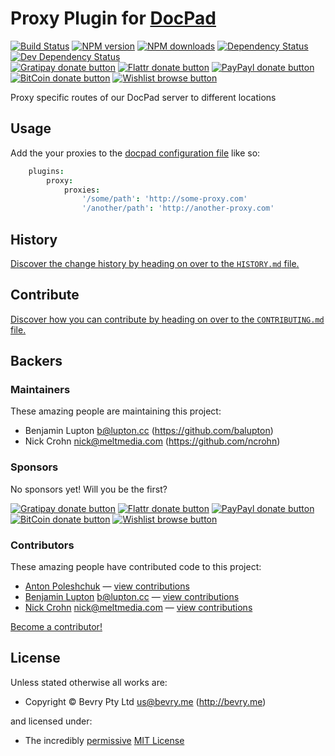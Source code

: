 # Proxy Plugin for [DocPad](http://docpad.org)

<!-- BADGES/ -->

[![Build Status](https://img.shields.io/travis/docpad/docpad-plugin-proxy/master.svg)](http://travis-ci.org/docpad/docpad-plugin-proxy "Check this project's build status on TravisCI")
[![NPM version](https://img.shields.io/npm/v/docpad-plugin-proxy.svg)](https://npmjs.org/package/docpad-plugin-proxy "View this project on NPM")
[![NPM downloads](https://img.shields.io/npm/dm/docpad-plugin-proxy.svg)](https://npmjs.org/package/docpad-plugin-proxy "View this project on NPM")
[![Dependency Status](https://img.shields.io/david/docpad/docpad-plugin-proxy.svg)](https://david-dm.org/docpad/docpad-plugin-proxy)
[![Dev Dependency Status](https://img.shields.io/david/dev/docpad/docpad-plugin-proxy.svg)](https://david-dm.org/docpad/docpad-plugin-proxy#info=devDependencies)<br/>
[![Gratipay donate button](https://img.shields.io/gratipay/docpad.svg)](https://www.gratipay.com/docpad/ "Donate weekly to this project using Gratipay")
[![Flattr donate button](https://img.shields.io/badge/flattr-donate-yellow.svg)](http://flattr.com/thing/344188/balupton-on-Flattr "Donate monthly to this project using Flattr")
[![PayPayl donate button](https://img.shields.io/badge/paypal-donate-yellow.svg)](https://www.paypal.com/cgi-bin/webscr?cmd=_s-xclick&hosted_button_id=QB8GQPZAH84N6 "Donate once-off to this project using Paypal")
[![BitCoin donate button](https://img.shields.io/badge/bitcoin-donate-yellow.svg)](https://coinbase.com/checkouts/9ef59f5479eec1d97d63382c9ebcb93a "Donate once-off to this project using BitCoin")
[![Wishlist browse button](https://img.shields.io/badge/wishlist-donate-yellow.svg)](http://amzn.com/w/2F8TXKSNAFG4V "Buy an item on our wishlist for us")

<!-- /BADGES -->


Proxy specific routes of our DocPad server to different locations


## Usage
Add the your proxies to the [docpad configuration file](http://docpad.org/docs/config) like so:

``` coffee
	plugins:
		proxy:
			proxies: 
				'/some/path': 'http://some-proxy.com'
				'/another/path': 'http://another-proxy.com'
```


<!-- HISTORY/ -->

## History
[Discover the change history by heading on over to the `HISTORY.md` file.](https://github.com/docpad/docpad-plugin-proxy/blob/master/HISTORY.md#files)

<!-- /HISTORY -->


<!-- CONTRIBUTE/ -->

## Contribute

[Discover how you can contribute by heading on over to the `CONTRIBUTING.md` file.](https://github.com/docpad/docpad-plugin-proxy/blob/master/CONTRIBUTING.md#files)

<!-- /CONTRIBUTE -->


<!-- BACKERS/ -->

## Backers

### Maintainers

These amazing people are maintaining this project:

- Benjamin Lupton <b@lupton.cc> (https://github.com/balupton)
- Nick Crohn <nick@meltmedia.com> (https://github.com/ncrohn)

### Sponsors

No sponsors yet! Will you be the first?

[![Gratipay donate button](https://img.shields.io/gratipay/docpad.svg)](https://www.gratipay.com/docpad/ "Donate weekly to this project using Gratipay")
[![Flattr donate button](https://img.shields.io/badge/flattr-donate-yellow.svg)](http://flattr.com/thing/344188/balupton-on-Flattr "Donate monthly to this project using Flattr")
[![PayPayl donate button](https://img.shields.io/badge/paypal-donate-yellow.svg)](https://www.paypal.com/cgi-bin/webscr?cmd=_s-xclick&hosted_button_id=QB8GQPZAH84N6 "Donate once-off to this project using Paypal")
[![BitCoin donate button](https://img.shields.io/badge/bitcoin-donate-yellow.svg)](https://coinbase.com/checkouts/9ef59f5479eec1d97d63382c9ebcb93a "Donate once-off to this project using BitCoin")
[![Wishlist browse button](https://img.shields.io/badge/wishlist-donate-yellow.svg)](http://amzn.com/w/2F8TXKSNAFG4V "Buy an item on our wishlist for us")

### Contributors

These amazing people have contributed code to this project:

- [Anton Poleshchuk](https://github.com/apoleshchuk) — [view contributions](https://github.com/docpad/docpad-plugin-proxy/commits?author=apoleshchuk)
- [Benjamin Lupton](https://github.com/balupton) <b@lupton.cc> — [view contributions](https://github.com/docpad/docpad-plugin-proxy/commits?author=balupton)
- [Nick Crohn](https://github.com/ncrohn) <nick@meltmedia.com> — [view contributions](https://github.com/docpad/docpad-plugin-proxy/commits?author=ncrohn)

[Become a contributor!](https://github.com/docpad/docpad-plugin-proxy/blob/master/CONTRIBUTING.md#files)

<!-- /BACKERS -->


<!-- LICENSE/ -->

## License

Unless stated otherwise all works are:

- Copyright &copy; Bevry Pty Ltd <us@bevry.me> (http://bevry.me)

and licensed under:

- The incredibly [permissive](http://en.wikipedia.org/wiki/Permissive_free_software_licence) [MIT License](http://opensource.org/licenses/mit-license.php)

<!-- /LICENSE -->


